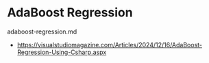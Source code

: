 # AdaBoost Regression

adaboost-regression.md

*   https://visualstudiomagazine.com/Articles/2024/12/16/AdaBoost-Regression-Using-Csharp.aspx
